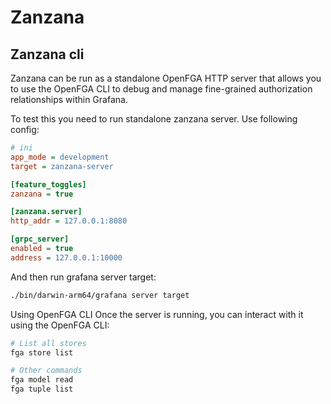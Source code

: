 # Zanzana

## Zanzana cli
Zanzana can be run as a standalone OpenFGA HTTP server that allows you to use the OpenFGA CLI to debug and manage fine-grained authorization relationships within Grafana.

To test this you need to run standalone zanzana server. Use following config:

```ini
# ini
app_mode = development
target = zanzana-server

[feature_toggles]
zanzana = true

[zanzana.server]
http_addr = 127.0.0.1:8080

[grpc_server]
enabled = true
address = 127.0.0.1:10000
```

And then run grafana server target:

```bash
./bin/darwin-arm64/grafana server target
```

Using OpenFGA CLI
Once the server is running, you can interact with it using the OpenFGA CLI:

```bash
# List all stores
fga store list

# Other commands
fga model read
fga tuple list
```